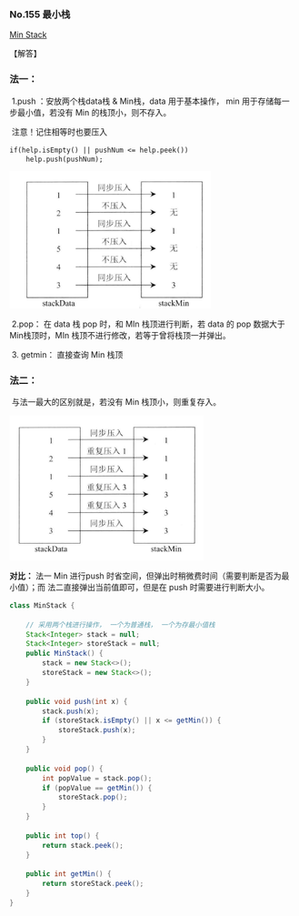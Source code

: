 ### No.155 最小栈

  [Min Stack](https://leetcode.com/problems/min-stack/)



【解答】

### 法一：

​	1.push ：安放两个栈data栈 & Min栈，data 用于基本操作， min 用于存储每一步最小值，若没有 Min 的栈顶小，则不存入。

​	注意！记住相等时也要压入

```
if(help.isEmpty() || pushNum <= help.peek())
	help.push(pushNum);
```

![image-20201119194529079](./images/image-20201119194529079.png)

​	2.pop： 在 data 栈 pop 时，和 MIn 栈顶进行判断，若 data 的 pop 数据大于Min栈顶时，MIn 栈顶不进行修改，若等于曾将栈顶一并弹出。

​	3. getmin： 直接查询 Min 栈顶

### 	法二：

​	与法一最大的区别就是，若没有 Min 栈顶小，则重复存入。

![image-20201119194540430](./images/image-20201119194540430.png)

**对比：** 法一 Min 进行push 时省空间，但弹出时稍微费时间（需要判断是否为最小值）；而 法二直接弹出当前值即可，但是在 push 时需要进行判断大小。

```java
class MinStack {

    // 采用两个栈进行操作， 一个为普通栈， 一个为存最小值栈
    Stack<Integer> stack = null;
    Stack<Integer> storeStack = null;
	public MinStack() {
        stack = new Stack<>();
        storeStack = new Stack<>();
    }

    public void push(int x) {
        stack.push(x);
        if (storeStack.isEmpty() || x <= getMin()) {
            storeStack.push(x);
        }
    }

    public void pop() {
        int popValue = stack.pop();
        if (popValue == getMin()) {
            storeStack.pop();
        }
    }

    public int top() {
        return stack.peek();
    }

    public int getMin() {
        return storeStack.peek();
    }
}
```







